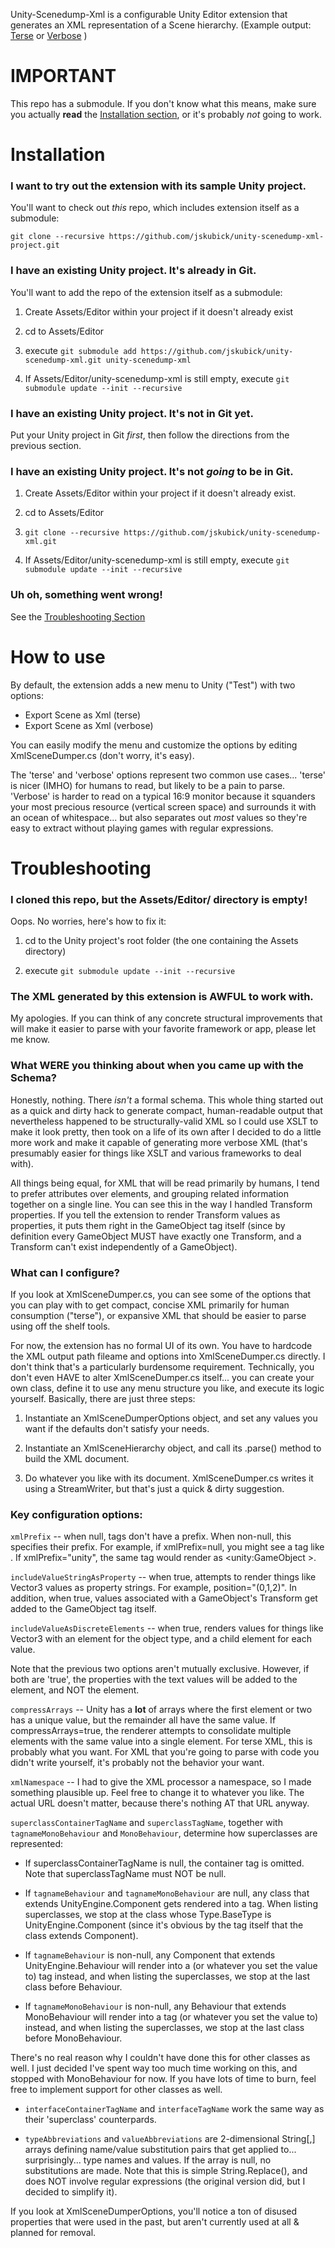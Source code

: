 Unity-Scenedump-Xml is a configurable Unity Editor extension that generates an XML representation of a Scene 
hierarchy. 
(Example output: 
[Terse](http://github.com/jskubick/unity-scenedump-xml-project/blob/master/samples/scene-terse.xml)
or
[Verbose](http://github.com/jskubick/unity-scenedump-xml-project/blob/master/samples/scene-verbose.xml)
)

# IMPORTANT

This repo has a submodule. 
If you don't know what this means, make sure you actually **read** the [Installation section](#Installation),
or it's probably *not* going to work.

# Installation


### I want to try out the extension with its sample Unity project.

You'll want to check out *this* repo, which includes extension itself as a submodule:

`git clone --recursive https://github.com/jskubick/unity-scenedump-xml-project.git`


### I have an existing Unity project. It's already in Git.

You'll want to add the repo of the extension itself as a submodule:

1. Create Assets/Editor within your project if it doesn't already exist

2. cd to Assets/Editor

3. execute `git submodule add https://github.com/jskubick/unity-scenedump-xml.git unity-scenedump-xml`

4. If Assets/Editor/unity-scenedump-xml is still empty, execute `git submodule update --init --recursive`


### I have an existing Unity project. It's not in Git yet.

Put your Unity project in Git *first*, then follow the directions from the previous section.


### I have an existing Unity project. It's not *going* to be in Git.

1. Create Assets/Editor within your project if it doesn't already exist.

2. cd to Assets/Editor

3. `git clone --recursive https://github.com/jskubick/unity-scenedump-xml.git`

4. If Assets/Editor/unity-scenedump-xml is still empty, execute `git submodule update --init --recursive`


### Uh oh, something went wrong!

See the [Troubleshooting Section](#Troubleshooting)

# How to use

By default, the extension adds a new menu to Unity ("Test") with two options:

* Export Scene as Xml (terse)
* Export Scene as Xml (verbose)

You can easily modify the menu and customize the options by editing XmlSceneDumper.cs (don't worry, it's easy).

The 'terse' and 'verbose' options represent two common use cases... 'terse' is nicer (IMHO) for humans to read,
but likely to be a pain to parse. 'Verbose' is harder to read on a typical 16:9 monitor because it squanders your
most precious resource (vertical screen space) and surrounds it with an ocean of whitespace... but also separates
out *most* values so they're easy to extract without playing games with regular expressions.

# Troubleshooting

### I cloned this repo, but the Assets/Editor/ directory is empty!

Oops. No worries, here's how to fix it:

1. cd to the Unity project's root folder (the one containing the Assets directory)

2. execute `git submodule update --init --recursive`


### The XML generated by this extension is AWFUL to work with.

My apologies.
If you can think of any concrete structural improvements that will make it easier to parse with your favorite framework or app, please let me know. 




### What WERE you thinking about when you came up with the Schema?

Honestly, nothing. There *isn't* a formal schema. This whole thing started out as a quick and dirty hack to 
generate compact, human-readable output that nevertheless happened to be structurally-valid XML so I could use
XSLT to make it look pretty, then took on a life of its own after I decided to do a little more work and make it
capable of generating more verbose XML (that's presumably easier for things like XSLT and various frameworks to
deal with).

All things being equal, for XML that will be read primarily by humans, I tend to prefer attributes over elements, 
and grouping related information together on a single line. 
You can see this in the way I handled Transform properties. 
If you tell the extension to render Transform values as properties, it puts them right in the GameObject tag itself 
(since by definition every GameObject MUST have exactly one Transform, and a Transform can't exist independently 
of a GameObject).


### What can I configure?

If you look at XmlSceneDumper.cs, you can see some of the options that you can play with to get compact, concise XML primarily for human consumption ("terse"), or expansive XML that should be easier to parse using off the shelf tools.

For now, the extension has no formal UI of its own. You have to hardcode the XML output path fileame and options into XmlSceneDumper.cs directly. I don't think that's a particularly burdensome requirement. Technically, you don't even HAVE to alter XmlSceneDumper.cs itself... you can create your own class, define it to use any menu structure you like, and execute its logic yourself. Basically, there are just three steps:

1. Instantiate an XmlSceneDumperOptions object, and set any values you want if the defaults don't satisfy your needs. 

2. Instantiate an XmlSceneHierarchy object, and call its .parse() method to build the XML document.

3. Do whatever you like with its document. XmlSceneDumper.cs writes it using a StreamWriter, but that's just a quick & dirty suggestion. 

### Key configuration options:

`xmlPrefix` -- when null, tags don't have a prefix. When non-null, this specifies their prefix. For example, if xmlPrefix=null, you might see a tag like <GameObject >. If xmlPrefix="unity", the same tag would render as <unity:GameObject >.

`includeValueStringAsProperty` -- when true, attempts to render things like Vector3 values as property strings. For example, position="(0,1,2)". In addition, when true, values associated with a GameObject's Transform get added to the GameObject tag itself.

`includeValueAsDiscreteElements` -- when true, renders values for things like Vector3 with an element for the object type, and a child element for each value.

Note that the previous two options aren't mutually exclusive. However, if both are 'true', the properties with the text values will be added to the <Transform> element, and NOT the <GameObject> element.

`compressArrays` -- Unity has a **lot** of arrays where the first element or two has a unique value, but the remainder all have the same value. If compressArrays=true, the renderer attempts to consolidate multiple elements with the same value into a single element. For terse XML, this is probably what you want. For XML that you're going to parse with code you didn't write yourself, it's probably not the behavior your want.

`xmlNamespace` -- I had to give the XML processor a namespace, so I made something plausible up. Feel free to change it to whatever you like. The actual URL doesn't matter, because there's nothing AT that URL anyway.

`superclassContainerTagName` and `superclassTagName`, together with `tagnameMonoBehaviour` and `MonoBehaviour`, determine how superclasses are represented: 

* If superclassContainerTagName is null, the container tag is omitted. Note that superclassTagName must NOT be null.

* If `tagnameBehaviour` and `tagnameMonoBehaviour` are null, any class that extends UnityEngine.Component gets rendered into a <Component> tag. When listing superclasses, we stop at the class whose Type.BaseType is UnityEngine.Component (since it's obvious by the <Component> tag itself that the class extends Component).

* If `tagnameBehaviour` is non-null, any Component that extends UnityEngine.Behaviour will render into a <Behaviour> (or whatever you set the value to) tag instead, and when listing the superclasses, we stop at the last class before Behaviour.

* If `tagnameMonoBehaviour` is non-null, any Behaviour that extends MonoBehaviour will render into a <MonoBehaviour> tag (or whatever you set the value to) instead, and when listing the superclasses, we stop at the last class before MonoBehaviour.

There's no real reason why I couldn't have done this for other classes as well. I just decided I've spent way too much time working on this, and stopped with MonoBehaviour for now. If you have lots of time to burn, feel free to implement support for other classes as well.

* `interfaceContainerTagName` and `interfaceTagName` work the same way as their 'superclass' counterpards. 

* `typeAbbreviations` and `valueAbbreviations` are 2-dimensional String[,] arrays defining name/value substitution pairs that get applied to... surprisingly... type names and values. If the array is null, no substitutions are made. Note that this is simple String.Replace(), and does NOT involve regular expressions (the original version did, but I decided to simplify it).

If you look at XmlSceneDumperOptions, you'll notice a ton of disused properties that were used in the past, but aren't currently used at all & planned for removal. 